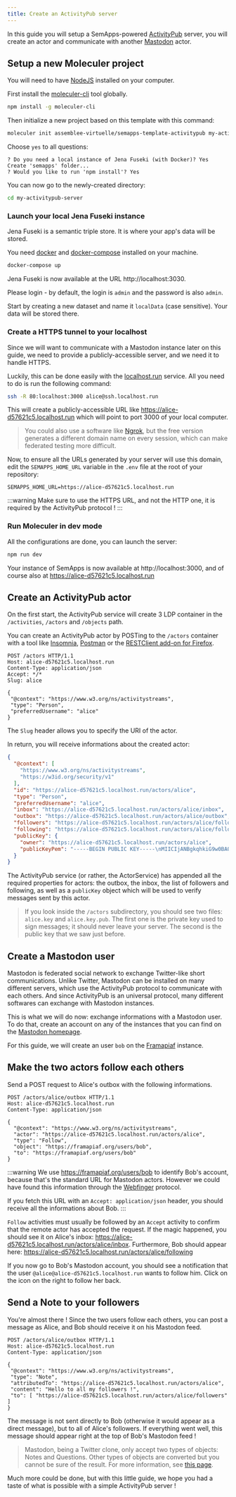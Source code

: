 ```yaml
---
title: Create an ActivityPub server
---
```


In this guide you will setup a SemApps-powered [ActivityPub](https://www.w3.org/TR/activitypub/) server, you will create an actor and communicate with another [Mastodon](https://joinmastodon.org/) actor.

## Setup a new Moleculer project

You will need to have [NodeJS](https://nodejs.org/en/) installed on your computer.

First install the [moleculer-cli](https://github.com/moleculerjs/moleculer-cli) tool globally.

```bash
npm install -g moleculer-cli
```

Then initialize a new project based on this template with this command:

```bash
moleculer init assemblee-virtuelle/semapps-template-activitypub my-activitypub-server
```

Choose `yes` to all questions:
```
? Do you need a local instance of Jena Fuseki (with Docker)? Yes
Create 'semapps' folder...
? Would you like to run 'npm install'? Yes
```

You can now go to the newly-created directory:

```bash
cd my-activitypub-server
```

### Launch your local Jena Fuseki instance

Jena Fuseki is a semantic triple store. It is where your app's data will be stored.

You need [docker](https://docs.docker.com/install/) and [docker-compose](https://docs.docker.com/compose/install/) installed on your machine.

```bash
docker-compose up
```

Jena Fuseki is now available at the URL http://localhost:3030.

Please login - by default, the login is `admin` and the password is also `admin`.

Start by creating a new dataset and name it `localData` (case sensitive). Your data will be stored there.

### Create a HTTPS tunnel to your localhost

Since we will want to communicate with a Mastodon instance later on this guide, we need to provide a publicly-accessible server, and we need it to handle HTTPS.

Luckily, this can be done easily with the [localhost.run](https://localhost.run) service. All you need to do is run the following command:

```bash
ssh -R 80:localhost:3000 alice@ssh.localhost.run
```

This will create a publicly-accessible URL like https://alice-d57621c5.localhost.run which will point to port 3000 of your local computer.

> You could also use a software like [Ngrok](https://ngrok.com), but the free version generates a different domain name on every session, which can make federated testing more difficult.

Now, to ensure all the URLs generated by your server will use this domain, edit the `SEMAPPS_HOME_URL` variable in the `.env` file at the root of your repository:

```env
SEMAPPS_HOME_URL=https://alice-d57621c5.localhost.run
```

:::warning
Make sure to use the HTTPS URL, and not the HTTP one, it is required by the ActivityPub protocol !
:::

### Run Moleculer in dev mode

All the configurations are done, you can launch the server:

```bash
npm run dev
```

Your instance of SemApps is now available at http://localhost:3000, and of course also at https://alice-d57621c5.localhost.run

## Create an ActivityPub actor

On the first start, the ActivityPub service will create 3 LDP container in the `/activities`, `/actors` and `/objects` path.

You can create an ActivityPub actor by POSTing to the `/actors` container with a tool like [Insomnia](https://insomnia.rest/), [Postman](https://www.postman.com/downloads/) or the [RESTClient add-on for Firefox](https://addons.mozilla.org/fr/firefox/addon/restclient/).

```
POST /actors HTTP/1.1
Host: alice-d57621c5.localhost.run
Content-Type: application/json
Accept: */*
Slug: alice

{
 "@context": "https://www.w3.org/ns/activitystreams",
 "type": "Person",
 "preferredUsername": "alice"
}
```

The `Slug` header allows you to specify the URI of the actor.

In return, you will receive informations about the created actor:

```json
{
  "@context": [
    "https://www.w3.org/ns/activitystreams",
    "https://w3id.org/security/v1"
  ],
  "id": "https://alice-d57621c5.localhost.run/actors/alice",
  "type": "Person",
  "preferredUsername": "alice",
  "inbox": "https://alice-d57621c5.localhost.run/actors/alice/inbox",
  "outbox": "https://alice-d57621c5.localhost.run/actors/alice/outbox",
  "followers": "https://alice-d57621c5.localhost.run/actors/alice/followers",
  "following": "https://alice-d57621c5.localhost.run/actors/alice/following",
  "publicKey": {
    "owner": "https://alice-d57621c5.localhost.run/actors/alice",
    "publicKeyPem": "-----BEGIN PUBLIC KEY-----\nMIICIjANBgkqhkiG9w0BAQEFAAOCAg8AMIICCgKCAgEAy1cCXaqr99REmt2X9b3F\nOFJxuXXvhN+qe9qzyx9nVUtCPLUsAdEcstnUtvny9VOOyMoYa87yx21ns8PxQINE\nfKNlkHWc6zQrTfy8blEvcD7WGHLe2cWX9y5Lc604YsUhyWsmiBMAu2CPK80rQC/6\nXH4wKt2ad7GLO9lSlM2WNNUFehHgDHlNouNBUaxlpGVgcOpjjMSO/iQv6Xjbrfab\n/oukG47D7H+J66PE7R8kyjD9/tX5WwGkthLlzDAxoCNP4+DzBa2D5Wuu/dDJ50jc\nkDMnC07gjg2Zgs4PcKW5DF7ZOKBHtyUxgnabHjEYxSc7amy+enYONjNEzar2dkPD\nJL0OtRbMq28/J0/UCDEpH5hrTdi/7ja6aLlxX9Aqt6bc7TX0MQzVF7yCOJ4sjDDX\nnAF4fimUp2unedAgfexlacEky5HbDuBrEw6DiEmwgSrbhd8paS01haow5TSNSxgV\nUN/xPPb0XUqvuoeaAfoEuuPgRtsQ/zGoSVklx2h+dEbmPuS010pYQEwbucTFaGMH\nvE6aBs7UeMxmHKNkpqziU/G6DlVzrAp91vd3+BRwceyEtoY8ZczDrPSAyD+g9gSG\neRGQFBwpYuattfc6bzR4NdTv2S4pcdvP9q/an8GAMzFb0OwBYTXF1TQ4UtCylvpp\nruuVqWmyIXzM7v6gi1u3alsCAwEAAQ==\n-----END PUBLIC KEY-----\n"
  }
}
```

The ActivityPub service (or rather, the ActorService) has appended all the required properties for actors: the outbox, the inbox, the list of followers and following, as well as a `publicKey` object which will be used to verify messages sent by this actor.

> If you look inside the `/actors` subdirectory, you should see two files: `alice.key` and `alice.key.pub`. The first one is the private key used to sign messages; it should never leave your server. The second is the public key that we saw just before.

## Create a Mastodon user

Mastodon is federated social network to exchange Twitter-like short communications. Unlike Twitter, Mastodon can be installed on many different servers, which use the ActivityPub protocol to communicate with each others. And since ActivityPub is an universal protocol, many different softwares can exchange with Mastodon instances.

This is what we will do now: exchange informations with a Mastodon user. To do that, create an account on any of the instances that you can find on the [Mastodon homepage](https://joinmastodon.org).

For this guide, we will create an user `bob` on the [Framapiaf](https://framapiaf.org) instance. 

## Make the two actors follow each others

Send a POST request to Alice's outbox with the following informations.

```
POST /actors/alice/outbox HTTP/1.1
Host: alice-d57621c5.localhost.run
Content-Type: application/json

{
  "@context": "https://www.w3.org/ns/activitystreams",
  "actor": "https://alice-d57621c5.localhost.run/actors/alice",
  "type": "Follow",
  "object": "https://framapiaf.org/users/bob",
  "to": "https://framapiaf.org/users/bob"
}
```

:::warning
We use https://framapiaf.org/users/bob to identify Bob's account, because that's the standard URL for Mastodon actors. However we could have found this information through the [Webfinger](../packages/webfinger.md) protocol. 

If you fetch this URL with an `Accept: application/json` header, you should receive all the informations about Bob.
:::

`Follow` activities must usually be followed by an `Accept` activity to confirm that the remote actor has accepted the request. If the magic happened, you should see it on Alice's inbox: https://alice-d57621c5.localhost.run/actors/alice/inbox. Furthermore, Bob should appear here: https://alice-d57621c5.localhost.run/actors/alice/following

If you now go to Bob's Mastodon account, you should see a notification that the user `@alice@alice-d57621c5.localhost.run` wants to follow him. Click on the icon on the right to follow her back.

## Send a Note to your followers

You're almost there ! Since the two users follow each others, you can post a message as Alice, and Bob should receive it on his Mastodon feed.

```
POST /actors/alice/outbox HTTP/1.1
Host: alice-d57621c5.localhost.run
Content-Type: application/json

{
 "@context": "https://www.w3.org/ns/activitystreams",
 "type": "Note",
 "attributedTo": "https://alice-d57621c5.localhost.run/actors/alice",
 "content": "Hello to all my followers !",
 "to": [ "https://alice-d57621c5.localhost.run/actors/alice/followers" ]
}
```

The message is not sent directly to Bob (otherwise it would appear as a direct message), but to all of Alice's followers. If everything went well, this message should appear right at the top of Bob's Mastodon feed !

> Mastodon, being a Twitter clone, only accept two types of objects: Notes and Questions. Other types of objects are converted but you cannot be sure of the result. For more information, see [this page](https://docs.joinmastodon.org/spec/activitypub/).

Much more could be done, but with this little guide, we hope you had a taste of what is possible with a simple ActivityPub server !